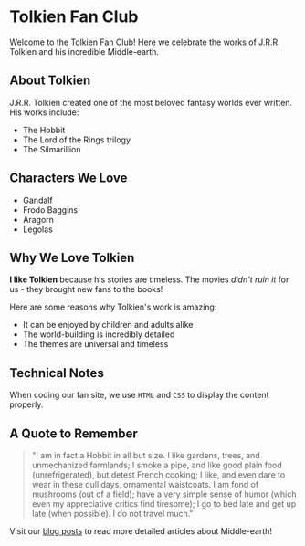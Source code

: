 # Tolkien Fan Club

Welcome to the Tolkien Fan Club! Here we celebrate the works of J.R.R. Tolkien and his incredible Middle-earth.

## About Tolkien

J.R.R. Tolkien created one of the most beloved fantasy worlds ever written. His works include:

- The Hobbit
- The Lord of the Rings trilogy
- The Silmarillion

## Characters We Love

- Gandalf
- Frodo Baggins
- Aragorn
- Legolas

## Why We Love Tolkien

**I like Tolkien** because his stories are timeless. The movies *didn't ruin it* for us - they brought new fans to the books!

Here are some reasons why Tolkien's work is amazing:

- It can be enjoyed by children and adults alike
- The world-building is incredibly detailed
- The themes are universal and timeless

## Technical Notes

When coding our fan site, we use `HTML` and `CSS` to display the content properly.

## A Quote to Remember

> "I am in fact a Hobbit in all but size. I like gardens, trees, and unmechanized farmlands; I smoke a pipe, and like good plain food (unrefrigerated), but detest French cooking; I like, and even dare to wear in these dull days, ornamental waistcoats. I am fond of mushrooms (out of a field); have a very simple sense of humor (which even my appreciative critics find tiresome); I go to bed late and get up late (when possible). I do not travel much."

Visit our [blog posts](/blog) to read more detailed articles about Middle-earth!

